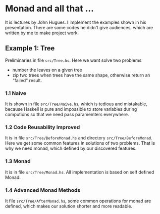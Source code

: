 # Monad and all that ...
It is lectures by John Hugues. I implement the examples shown in his presentation.
There are some codes he didn't give audiences, which are written by me to make project work.

## Example 1: Tree

Preliminaries in file `src/Tree.hs`. Here we want solve two problems:
- number the leaves on a given tree
- zip two trees when trees have the same shape, otherwise return an "failed" result.

### 1.1 Naive

It is shown in file `src/Tree/Naive.hs`, which is tedious and mistakable, because Haskell is pure and impossible to store variables during computions so that we need pass paramemters everywhere.

### 1.2 Code Reusability Improved

It is in file `src/Tree/BeforeMonad.hs` and directory `src/Tree/BeforeMonad`.
Here we get some common features in solutions of two problems. That is why we need monad, which defined by our discovered features.

### 1.3 Monad

It is in file `src/Tree/Monad.hs`. All implementation is based on self defined Monad.

### 1.4 Advanced Monad Methods

It file `src/Tree/AfterMonad.hs`, some common operations for monad are defined, which makes our solution shorter and more readable.